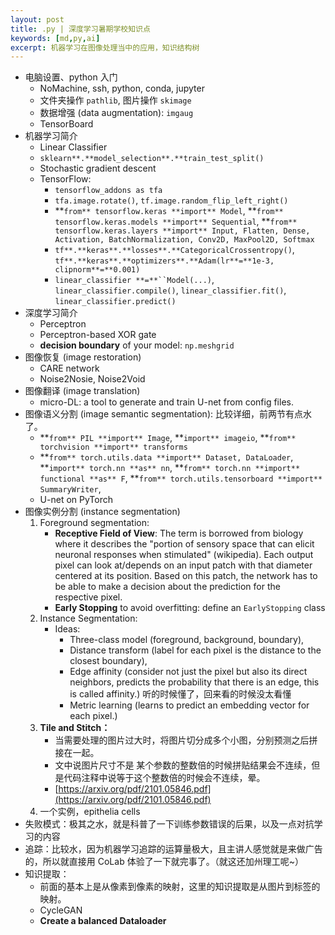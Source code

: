 ```yaml
---
layout: post
title: .py | 深度学习暑期学校知识点
keywords: [md,py,ai]
excerpt: 机器学习在图像处理当中的应用，知识结构树
---
```


- 电脑设置、python 入门
    - NoMachine, ssh, python, conda, jupyter
    - 文件夹操作 `pathlib`, 图片操作 `skimage`
    - 数据增强 (data augmentation): `imgaug`
    - TensorBoard
- 机器学习简介
    - Linear Classifier
    - `sklearn**.**model_selection**.**train_test_split()`
    - Stochastic gradient descent
    - TensorFlow:
        - `tensorflow_addons as tfa`
        - `tfa.image.rotate()`, `tf.image.random_flip_left_right()`
        - **`from** tensorflow.keras **import** Model`, **`from** tensorflow.keras.models **import** Sequential`, **`from** tensorflow.keras.layers **import** Input, Flatten, Dense, Activation, BatchNormalization, Conv2D, MaxPool2D, Softmax`
        - `tf**.**keras**.**losses**.**CategoricalCrossentropy()`, `tf**.**keras**.**optimizers**.**Adam(lr**=**1e-3, clipnorm**=**0.001)`
        - `linear_classifier **=**``Model(...)`, `linear_classifier.compile()`, `linear_classifier.fit()`, `linear_classifier.predict()`
- 深度学习简介
    - Perceptron
    - Perceptron-based XOR gate
    - **decision boundary** of your model: `np.meshgrid`
- 图像恢复 (image restoration)
    - CARE network
    - Noise2Nosie, Noise2Void
- 图像翻译 (image translation)
    - micro-DL: a tool to generate and train U-net from config files.
- 图像语义分割 (image semantic segmentation): 比较详细，前两节有点水了。
    - **`from** PIL **import** Image`, **`import** imageio`, **`from** torchvision **import** transforms`
    - **`from** torch.utils.data **import** Dataset, DataLoader`, **`import** torch.nn **as** nn`, **`from** torch.nn **import** functional **as** F`,  **`from** torch.utils.tensorboard **import** SummaryWriter`,
    - U-net on PyTorch
- 图像实例分割 (instance segmentation)
    1. Foreground segmentation: 
        - **Receptive Field of View**: The term is borrowed from biology where it describes the "portion of sensory space that can elicit neuronal responses when stimulated" (wikipedia). Each output pixel can look at/depends on an input patch with that diameter centered at its position. Based on this patch, the network has to be able to make a decision about the prediction for the respective pixel.
        - **Early Stopping** to avoid overfitting: define an `EarlyStopping` class
    2. Instance Segmentation:
        - Ideas:
            - Three-class model (foreground, background, boundary),
            - Distance transform (label for each pixel is the distance to the closest boundary),
            - Edge affinity (consider not just the pixel but also its direct neighbors, predicts the probability that there is an edge, this is called affinity.) 听的时候懂了，回来看的时候没太看懂
            - Metric learning (learns to predict an embedding vector for each pixel.)
    3. **Tile and Stitch：**
        - 当需要处理的图片过大时，将图片切分成多个小图，分别预测之后拼接在一起。
        - 文中说图片尺寸不是 某个参数的整数倍的时候拼贴结果会不连续，但是代码注释中说等于这个整数倍的时候会不连续，晕。
        - [https://arxiv.org/pdf/2101.05846.pdf](https://arxiv.org/pdf/2101.05846.pdf)
    4. 一个实例，epithelia cells
- 失败模式：极其之水，就是科普了一下训练参数错误的后果，以及一点对抗学习的内容
- 追踪：比较水，因为机器学习追踪的运算量极大，且主讲人感觉就是来做广告的，所以就直接用 CoLab 体验了一下就完事了。（就这还加州理工呢~）
- 知识提取：
    - 前面的基本上是从像素到像素的映射，这里的知识提取是从图片到标签的映射。
    - CycleGAN
    - **Create a balanced Dataloader**
    